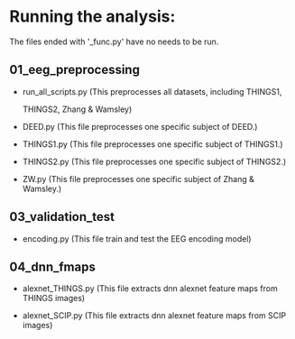 # Running the analysis:

The files ended with '_func.py' have no needs to be run.

## 01_eeg_preprocessing

* run_all_scripts.py (This preprocesses all datasets, including THINGS1, 

  THINGS2, Zhang & Wamsley)

* DEED.py (This file preprocesses one specific subject of DEED.)

* THINGS1.py (This file preprocesses one specific subject of THINGS1.)

* THINGS2.py (This file preprocesses one specific subject of THINGS2.)

* ZW.py (This file preprocesses one specific subject of Zhang & Wamsley.)

## 03_validation_test

* encoding.py (This file train and test the EEG encoding model)

## 04_dnn_fmaps

* alexnet_THINGS.py (This file extracts dnn alexnet feature maps from THINGS images)

* alexnet_SCIP.py (This file extracts dnn alexnet feature maps from SCIP images)